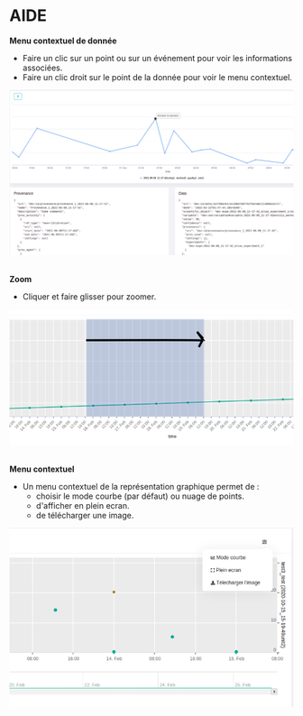 # AIDE

**Menu contextuel de donnée** 
- Faire un clic sur un point ou sur un événement pour voir les informations associées.
- Faire un clic droit sur le point de la donnée pour voir le menu contextuel.

<img src="./clickFrench.png" class="img-fluid" width="600" >
 <br/>
 <br/>

**Zoom** 
- Cliquer et faire glisser pour zoomer.

<img src="./clickdrag.png" class="img-fluid" width="600" >

 <br/>
 <br/>
 

**Menu contextuel** 
- Un menu contextuel de la représentation graphique permet de : 
     - choisir le mode courbe (par défaut) ou nuage de points.
     - d'afficher en plein ecran.
     - de télécharger une image. 

<img src="./contextFrench.png" class="img-fluid" width="800" >